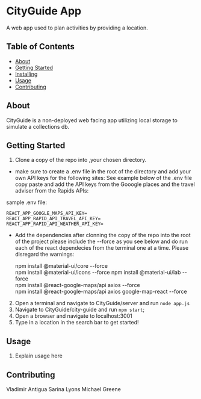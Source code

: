 # CityGuide App 
A web app used to plan activities by providing a location.

## Table of Contents

- [About](#about)
- [Getting Started](#getting_started)
- [Installing](#installing)
- [Usage](#usage)
- [Contributing](#contributing)

## About
CityGuide is a non-deployed web facing app utilizing local storage to simulate a collections db. 

## Getting Started
1. Clone a copy of the repo into ,your chosen directory.
  - make sure to create a .env file in the root of the directory and add your own API keys for the following sites: 
  See example below of the .env file copy paste and add the API keys from the Gooogle places and the travel adviser from the Rapids APIs: 
  
  sample .env file: 
  
    REACT_APP_GOOGLE_MAPS_API_KEY=
    REACT_APP_RAPID_API_TRAVEL_API_KEY= 
    REACT_APP_RAPID_API_WEATHER_API_KEY= 

- Add the dependencies after clonning the copy of the repo into the root of the project please include the --force as you see below and do run each of the react dependecies from the terminal one at a time. Please disregard the warnings: 

    npm install @material-ui/core --force  
    npm install @material-ui/icons --force 
    npm install @material-ui/lab --force    
    npm install @react-google-maps/api axios --force  
    npm install @react-google-maps/api axios google-map-react --force

2. Open a terminal and navigate to CityGuide/server and run `node app.js`
3. Navigate to CityGuide/city-guide and run `npm start`;
4. Open a browser and navigate to localhost:3001
5. Type in a location in the search bar to get started! 

## Usage
1. Explain usage here

## Contributing
Vladimir Antigua
Sarina Lyons
Michael Greene
